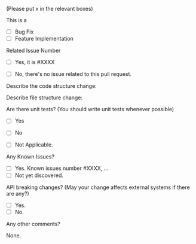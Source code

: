 (Please put x in the relevant boxes)

This is a 

- [ ] Bug Fix
- [ ] Feature Implementation

Related Issue Number

- [ ] Yes, it is #XXXX
- [ ] No, there's no issue related to this pull request.


Describe the code structure change:


Describe file structure change:


Are there unit tests? (You should write unit tests whenever possible)
- [ ] Yes
- [ ] No
- [ ] Not Applicable.


Any Known Issues?

- [ ] Yes. Known issues number #XXXX, ...
- [ ] Not yet discovered. 

API breaking changes? (May your change affects external systems if there are any?)

- [ ] Yes.
- [ ] No.

Any other comments?

None.
